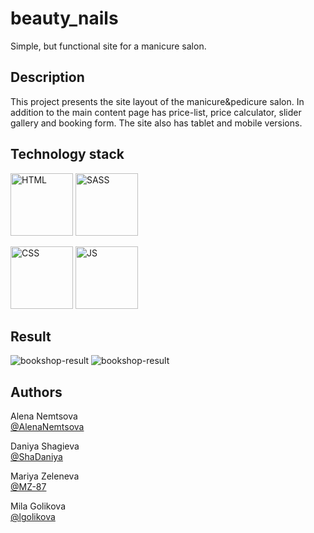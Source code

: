 # beauty_nails

Simple, but functional site for a manicure salon.

## Description

This project presents the site layout of the manicure&pedicure salon.
In addition to the main content page has price-list, price calculator, slider gallery and booking form.
The site also has tablet and mobile versions.

## Technology stack
<p><img src="images\HTML.png" alt="HTML" width="100rem"/>
<img src="images\SASS.png" alt="SASS" width="100rem"/></p>
<img src="images\CSS.png" alt="CSS" width="100rem"/>
<img src="images\JS.png" alt="JS" width="100rem"/></p>


## Result

<p><img src="assets\images\bookshop-result1.gif" alt="bookshop-result"/>
<img src="assets\images\bookshop-result2.gif" alt="bookshop-result"/></p>


## Authors

Alena Nemtsova<br>
[@AlenaNemtsova](https://github.com/AlenaNemtsova)

Daniya Shagieva<br>
[@ShaDaniya](https://github.com/ShaDaniya)

Mariya Zeleneva<br>
[@MZ-87](https://github.com/MZ-87)

Mila Golikova<br>
[@lgolikova](https://github.com/lgolikova)